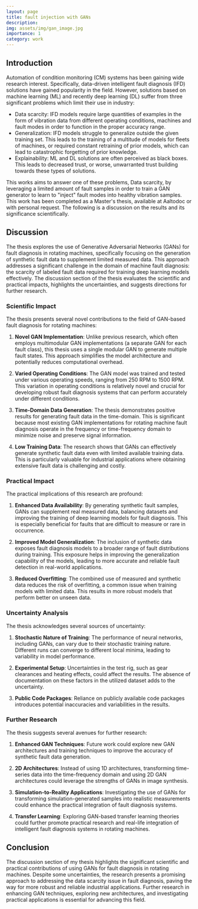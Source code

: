 ```yaml
---
layout: page
title: fault injection with GANs
description: 
img: assets/img/gan_image.jpg
importance: 1
category: work
---
```

## Introduction

Automation of condition monitoring (CM) systems has been gaining wide research interest. Specifically, data-driven intelligent fault diagnosis (IFD) solutions have gained popularity in the field. However, solutions based on machine learning (ML) and recently deep learning (DL) suffer from three significant problems which limit their use in industry:

- Data scarcity: IFD models require large quantities of examples in the form of vibration data from different operating conditions, machines and fault modes in order to function in the proper accuracy range.
- Generalization: IFD models struggle to generalize outside the given training set. This leads to the training of a multitude of models for fleets of machines, or required constant retraining of prior models, which can lead to catastrophic forgetting of prior knowledge.
- Explainability: ML and DL solutions are often perceived as black boxes. This leads to decreased trust, or worse, unwarranted trust building towards these types of solutions.

This works aims to answer one of these problems, Data scarcity, by leveraging a limited amount of fault samples in order to train a GAN generator to learn to "inject" fault modes into healthy vibration samples. This work has been completed as a Master's thesis, available at Aaltodoc or with personal request. The following is a discussion on the results and its significance scientifically.

## Discussion

The thesis explores the use of Generative Adversarial Networks (GANs) for fault diagnosis in rotating machines, specifically focusing on the generation of synthetic fault data to supplement limited measured data. This approach addresses a significant challenge in the domain of machine fault diagnosis: the scarcity of labeled fault data required for training deep learning models effectively. The discussion section of the thesis evaluates the scientific and practical impacts, highlights the uncertainties, and suggests directions for further research.

### Scientific Impact

The thesis presents several novel contributions to the field of GAN-based fault diagnosis for rotating machines:

1. **Novel GAN Implementation**: Unlike previous research, which often employs multimodular GAN implementations (a separate GAN for each fault class), this thesis uses a single modular GAN to generate multiple fault states. This approach simplifies the model architecture and potentially reduces computational overhead.

2. **Varied Operating Conditions**: The GAN model was trained and tested under various operating speeds, ranging from 250 RPM to 1500 RPM. This variation in operating conditions is relatively novel and crucial for developing robust fault diagnosis systems that can perform accurately under different conditions.

3. **Time-Domain Data Generation**: The thesis demonstrates positive results for generating fault data in the time-domain. This is significant because most existing GAN implementations for rotating machine fault diagnosis operate in the frequency or time-frequency domain to minimize noise and preserve signal information.

4. **Low Training Data**: The research shows that GANs can effectively generate synthetic fault data even with limited available training data. This is particularly valuable for industrial applications where obtaining extensive fault data is challenging and costly.

### Practical Impact

The practical implications of this research are profound:

1. **Enhanced Data Availability**: By generating synthetic fault samples, GANs can supplement real measured data, balancing datasets and improving the training of deep learning models for fault diagnosis. This is especially beneficial for faults that are difficult to measure or rare in occurrence.

2. **Improved Model Generalization**: The inclusion of synthetic data exposes fault diagnosis models to a broader range of fault distributions during training. This exposure helps in improving the generalization capability of the models, leading to more accurate and reliable fault detection in real-world applications.

3. **Reduced Overfitting**: The combined use of measured and synthetic data reduces the risk of overfitting, a common issue when training models with limited data. This results in more robust models that perform better on unseen data.

### Uncertainty Analysis

The thesis acknowledges several sources of uncertainty:

1. **Stochastic Nature of Training**: The performance of neural networks, including GANs, can vary due to their stochastic training nature. Different runs can converge to different local minima, leading to variability in model performance.

2. **Experimental Setup**: Uncertainties in the test rig, such as gear clearances and heating effects, could affect the results. The absence of documentation on these factors in the utilized dataset adds to the uncertainty.

3. **Public Code Packages**: Reliance on publicly available code packages introduces potential inaccuracies and variabilities in the results.

### Further Research

The thesis suggests several avenues for further research:

1. **Enhanced GAN Techniques**: Future work could explore new GAN architectures and training techniques to improve the accuracy of synthetic fault data generation.

2. **2D Architectures**: Instead of using 1D architectures, transforming time-series data into the time-frequency domain and using 2D GAN architectures could leverage the strengths of GANs in image synthesis.

3. **Simulation-to-Reality Applications**: Investigating the use of GANs for transforming simulation-generated samples into realistic measurements could enhance the practical integration of fault diagnosis systems.

4. **Transfer Learning**: Exploring GAN-based transfer learning theories could further promote practical research and real-life integration of intelligent fault diagnosis systems in rotating machines.

## Conclusion

The discussion section of my thesis highlights the significant scientific and practical contributions of using GANs for fault diagnosis in rotating machines. Despite some uncertainties, the research presents a promising approach to addressing the data scarcity issue in fault diagnosis, paving the way for more robust and reliable industrial applications. Further research in enhancing GAN techniques, exploring new architectures, and investigating practical applications is essential for advancing this field.






